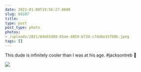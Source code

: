 ```yaml
---
date: 2021-01-08T19:56:27-0600
slug: 68187
title: 
type: post
post_type: photo
photos:
- /uploads/2021/8deb5d80-65ae-4859-b72d-c7dd6e15f00b.jpeg
tags: []
---
```

This dude is infinitely cooler than I was at his age. #jacksontreb 🤙


![](/uploads/2021/8deb5d80-65ae-4859-b72d-c7dd6e15f00b.jpeg)



